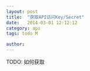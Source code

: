 ```yaml
---
layout: post
title:  "获取API访问Key/Secret"
date:   2014-03-01 12:12:12
category: api
tags: todo M

author: 
---
```


TODO: 如何获取
